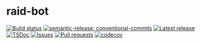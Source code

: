 # raid-bot

[![Build status](https://github.com/cake-lier/raid-bot/actions/workflows/release.yml/badge.svg)](https://github.com/cake-lier/raid-bot/actions/workflows/release.yml)
[![semantic-release: conventional-commits](https://img.shields.io/badge/semantic--release-conventional_commits-e10098?logo=semantic-release)](https://github.com/semantic-release/semantic-release)
[![Latest release](https://img.shields.io/github/v/release/cake-lier/raid-bot)](https://github.com/cake-lier/raid-bot/releases/latest/)
[![TSDoc](https://img.shields.io/github/v/release/cake-lier/raid-bot?label=tsdoc)](https://cake-lier.github.io/raid-bot/)
[![Issues](https://img.shields.io/github/issues/cake-lier/raid-bot)](https://github.com/cake-lier/raid-bot/issues)
[![Pull requests](https://img.shields.io/github/issues-pr/cake-lier/raid-bot)](https://github.com/cake-lier/raid-bot/pulls)
[![codecov](https://codecov.io/gh/cake-lier/raid-bot/graph/badge.svg?token=QYR720M2X9)](https://codecov.io/gh/cake-lier/raid-bot)
